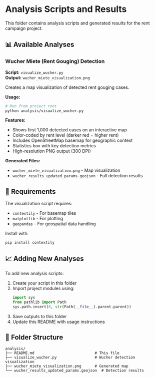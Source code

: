 # Analysis Scripts and Results

This folder contains analysis scripts and generated results for the rent campaign project.

## 📊 Available Analyses

### Wucher Miete (Rent Gouging) Detection

**Script:** `visualize_wucher.py`  
**Output:** `wucher_miete_visualization.png`

Creates a map visualization of detected rent gouging cases.

**Usage:**
```bash
# Run from project root
python analysis/visualize_wucher.py
```

**Features:**
- Shows first 1,000 detected cases on an interactive map
- Color-coded by rent level (darker red = higher rent)
- Includes OpenStreetMap basemap for geographic context
- Statistics box with key detection metrics
- High-resolution PNG output (300 DPI)

**Generated Files:**
- `wucher_miete_visualization.png` - Map visualization
- `wucher_results_updated_params.geojson` - Full detection results

## 🔧 Requirements

The visualization script requires:
- `contextily` - For basemap tiles
- `matplotlib` - For plotting
- `geopandas` - For geospatial data handling

Install with:
```bash
pip install contextily
```

## 📈 Adding New Analyses

To add new analysis scripts:

1. Create your script in this folder
2. Import project modules using:
   ```python
   import sys
   from pathlib import Path
   sys.path.insert(0, str(Path(__file__).parent.parent))
   ```
3. Save outputs to this folder
4. Update this README with usage instructions

## 📁 Folder Structure

```
analysis/
├── README.md                           # This file
├── visualize_wucher.py                 # Wucher detection visualization
├── wucher_miete_visualization.png      # Generated map
└── wucher_results_updated_params.geojson  # Detection results
```
